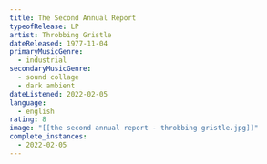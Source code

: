 ```yaml
---
title: The Second Annual Report
typeofRelease: LP
artist: Throbbing Gristle
dateReleased: 1977-11-04
primaryMusicGenre:
  - industrial
secondaryMusicGenre:
  - sound collage
  - dark ambient
dateListened: 2022-02-05
language:
  - english
rating: 8
image: "[[the second annual report - throbbing gristle.jpg]]"
complete_instances:
  - 2022-02-05
---
```

